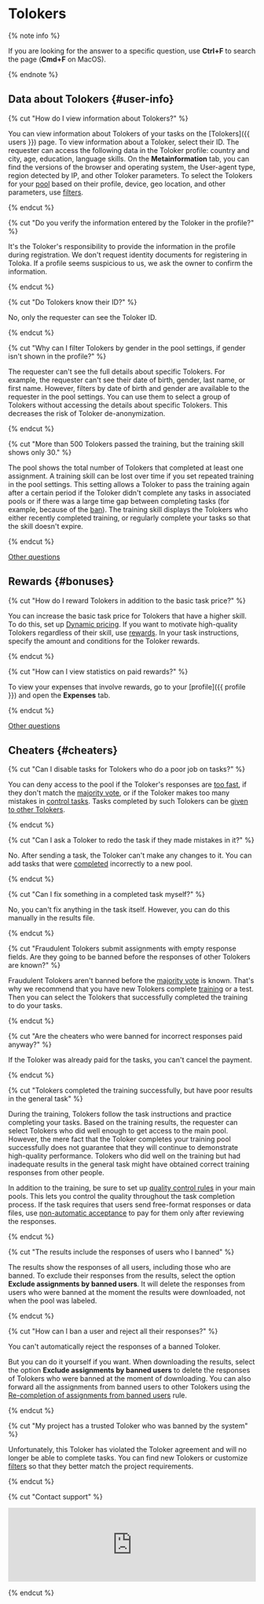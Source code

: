 # Tolokers

{% note info %}

If you are looking for the answer to a specific question, use **Ctrl+F** to search the page (**Cmd+F** on MacOS).

{% endnote %}


## Data about Tolokers {#user-info}

{% cut "How do I view information about Tolokers?" %}

You can view information about Tolokers of your tasks on the [Tolokers]({{ users }}) page. To view information about a Toloker, select their ID. The requester can access the following data in the Toloker profile: country and city, age, education, language skills. On the **Metainformation** tab, you can find the versions of the browser and operating system, the User-agent type, region detected by IP, and other Toloker parameters. To select the Tolokers for your [pool](../../glossary.md#pool) based on their profile, device, geo location, and other parameters, use [filters](../concepts/filters.md).

{% endcut %}

{% cut "Do you verify the information entered by the Toloker in the profile?" %}

It's the Toloker's responsibility to provide the information in the profile during registration. We don't request identity documents for registering in Toloka. If a profile seems suspicious to us, we ask the owner to confirm the information.

{% endcut %}

{% cut "Do Tolokers know their ID?" %}

No, only the requester can see the Toloker ID.

{% endcut %}

{% cut "Why can I filter Tolokers by gender in the pool settings, if gender isn't shown in the profile?" %}

The requester can't see the full details about specific Tolokers. For example, the requester can't see their date of birth, gender, last name, or first name. However, filters by date of birth and gender are available to the requester in the pool settings. You can use them to select a group of Tolokers without accessing the details about specific Tolokers. This decreases the risk of Toloker de-anonymization.

{% endcut %}

{% cut "More than 500 Tolokers passed the training, but the training skill shows only 30." %}

The pool shows the total number of Tolokers that completed at least one assignment. A training skill can be lost over time if you set repeated training in the pool settings. This setting allows a Toloker to pass the training again after a certain period if the Toloker didn't complete any tasks in associated pools or if there was a large time gap between completing tasks (for example, because of the [ban](../../glossary.md#banned-worker)). The training skill displays the Tolokers who either recently completed training, or regularly complete your tasks so that the skill doesn't expire.

{% endcut %}

[Other questions](support.md#help)


## Rewards {#bonuses}

{% cut "How do I reward Tolokers in addition to the basic task price?" %}

You can increase the basic task price for Tolokers that have a higher skill. To do this, set up [Dynamic pricing](../concepts/dynamic-pricing.md). If you want to motivate high-quality Tolokers regardless of their skill, use [rewards](users.md). In your task instructions, specify the amount and conditions for the Toloker rewards.

{% endcut %}

{% cut "How can I view statistics on paid rewards?" %}

To view your expenses that involve rewards, go to your [profile]({{ profile }}) and open the **Expenses** tab.

{% endcut %}

[Other questions](support.md#help)


## Cheaters {#cheaters}

{% cut "Can I disable tasks for Tolokers who do a poor job on tasks?" %}

You can deny access to the pool if the Toloker's responses are [too fast](../concepts/quick-answers.md), if they don't match the [majority vote](../concepts/mvote.md), or if the Toloker makes too many mistakes in [control tasks](../concepts/goldenset.md). Tasks completed by such Tolokers can be [given to other Tolokers](../concepts/restore-task-overlap.md).

{% endcut %}

{% cut "Can I ask a Toloker to redo the task if they made mistakes in it?" %}

No. After sending a task, the Toloker can't make any changes to it. You can add tasks that were [completed](../../glossary.md#submitted-answers) incorrectly to a new pool.

{% endcut %}

{% cut "Can I fix something in a completed task myself?" %}

No, you can't fix anything in the task itself. However, you can do this manually in the results file.

{% endcut %}

{% cut "Fraudulent Tolokers submit assignments with empty response fields. Are they going to be banned before the responses of other Tolokers are known?" %}

Fraudulent Tolokers aren't banned before the [majority vote](../concepts/mvote.md) is known. That's why we recommend that you have new Tolokers complete [training](../concepts/train.md) or a test. Then you can select the Tolokers that successfully completed the training to do your tasks.

{% endcut %}

{% cut "Are the cheaters who were banned for incorrect responses paid anyway?" %}

If the Toloker was already paid for the tasks, you can't cancel the payment.

{% endcut %}

{% cut "Tolokers completed the training successfully, but have poor results in the general task" %}

During the training, Tolokers follow the task instructions and practice completing your tasks. Based on the training results, the requester can select Tolokers who did well enough to get access to the main pool. However, the mere fact that the Toloker completes your training pool successfully does not guarantee that they will continue to demonstrate high-quality performance. Tolokers who did well on the training but had inadequate results in the general task might have obtained correct training responses from other people.

In addition to the training, be sure to set up [quality control rules](../concepts/control.md) in your main pools. This lets you control the quality throughout the task completion process. If the task requires that users send free-format responses or data files, use [non-automatic acceptance](../concepts/offline-accept.md) to pay for them only after reviewing the responses.

{% endcut %}

{% cut "The results include the responses of users who I banned" %}

The results show the responses of all users, including those who are banned. To exclude their responses from the results, select the option **Exclude assignments by banned users**. It will delete the responses from users who were banned at the moment the results were downloaded, not when the pool was labeled.

{% endcut %}

{% cut "How can I ban a user and reject all their responses?" %}

You can't automatically reject the responses of a banned Toloker.

But you can do it yourself if you want. When downloading the results, select the option **Exclude assignments by banned users** to delete the responses of Tolokers who were banned at the moment of downloading. You can also forward all the assignments from banned users to other Tolokers using the [Re-completion of assignments from banned users](../concepts/restore-task-overlap.md) rule.

{% endcut %}

{% cut "My project has a trusted Toloker who was banned by the system" %}

Unfortunately, this Toloker has violated the Toloker agreement and will no longer be able to complete tasks. You can find new Tolokers or customize [filters](../concepts/filters.md) so that they better match the project requirements.

{% endcut %}

{% cut "Contact support" %}

<iframe width="100%" frameborder="0" src="https://forms.yandex.com/surveys/10035353.388b5c1d02f16762f4a79b515beaa9740148362a/?lang=en&iframe=1&service=toloka-ai"></iframe>

{% endcut %}